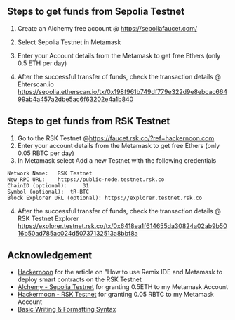 ## Steps to get funds from Sepolia Testnet
1. Create an Alchemy free account @ https://sepoliafaucet.com/

3. Select Sepolia Testnet in Metamask
4. Enter your Account details from the Metamask to get free Ethers (only 0.5 ETH per day)
5. After the successful transfer of funds, check the transaction details @ Ehterscan.io  https://sepolia.etherscan.io/tx/0x198f961b749df779e322d9e8ebcac66499ab4a457a2dbe5ac6f63202e4a1b840 

## Steps to get funds from RSK Testnet
1. Go to the RSK Testnet @https://faucet.rsk.co/?ref=hackernoon.com 
2. Enter your account details from the Metamask to get free Ethers (only 0.05 RBTC per day)
3. In Metamask select Add a new Testnet with the following credentials
```
Network Name: 	RSK Testnet
New RPC URL: 	https://public-node.testnet.rsk.co
ChainID (optional): 	31
Symbol (optional):	tR-BTC
Block Explorer URL (optional): https://explorer.testnet.rsk.co
```
4. After the successful transfer of funds, check the transaction details @ RSK Testnet Explorer 
https://explorer.testnet.rsk.co/tx/0x6418ea1f614655da30824a02ab9b5016b50ad785ac024d50737132513a8bbf8a 

## Acknowledgement
* [Hackernoon](https://hackernoon.com/how-to-use-remix-and-metamask-to-deploy-smart-contracts-on-the-rsk-testnet-zt393xfz) for the article on "How to use Remix IDE and Metamask to deploy smart contracts on the RSK Testnet
* [Alchemy - Sepolia Testnet](https://sepoliafaucet.com/) for granting 0.5ETH to my Metamask Account
* [Hackermoon - RSK Testnet](https://faucet.rsk.co/?ref=hackernoon.com) for granting 0.05 RBTC to my Metamask Account
* [Basic Writing & Formatting Syntax](https://docs.github.com/en/get-started/writing-on-github/getting-started-with-writing-and-formatting-on-github/basic-writing-and-formatting-syntax)
